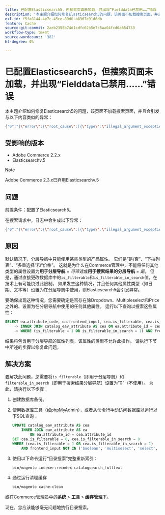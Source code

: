 ```yaml
---
title: 已配置Elasticsearch5，但搜索页面未加载，并出现“Fielddata已禁用……”错误
description: '本主题介绍如何修复Elasticsearch5的问题，该页面不加载搜索页面，并且会引发与以下内容类似的异常：'
exl-id: f5fa8144-4e7c-45ce-89d0-a8367e91d6db
feature: Cache
source-git-commit: 2aeb2355b74d1cdfc62b5e7c5aa04fcd0a654733
workflow-type: tm+mt
source-wordcount: '382'
ht-degree: 0%

---
```


# 已配置Elasticsearch5，但搜索页面未加载，并出现“Fielddata已禁用……”错误

本主题介绍如何修复Elasticsearch5的问题，该页面不加载搜索页面，并且会引发与以下内容类似的异常：

```bash
{"0":"{\"error\":{\"root_cause\":[{\"type\":\"illegal_argument_exception\",\"reason\":\"Fielddata is disabled on text fields by default. Set fielddata=true on [%attribute_code%]] in order to load fielddata in memory by uninverting the inverted index. Note that this can however use significant memory.\"}].
```

## 受影响的版本

* Adobe Commerce 2.2.x
* Elasticsearchv.5

>[!NOTE]
>
>Adobe Commerce 2.3.x已弃用Elasticsearchv.5

## 问题

前提条件：配置了Elasticsearch5。

在搜索请求中，日志中会生成以下异常：

```bash
{"0":"{\"error\":{\"root_cause\":[{\"type\":\"illegal_argument_exception\",\"reason\":\"Fielddata is disabled on text fields by default. Set fielddata=true on [%attribute_code%]] in order to load fielddata in memory by uninverting the inverted index. Note that this can however use significant memory.\"}].
```

## 原因

默认情况下，分层导航中只能使用某些类型的产品属性。 它们是“是/否”、“下拉列表”、“多重选择”和“价格”。 这就是为什么在Commerce管理中，不能将任何其他类型的属性设置为&#x200B;**用于分层导航** = *可筛选*&#x200B;或&#x200B;**用于搜索结果的分层导航** = *是*。 但是，通过直接更改数据库中的`is_filterable`和`is_filterable_in_search`值，在技术上有可能绕过此限制。 如果发生这种情况，并且任何其他属性类型（如日期、文本等）设置为在分层导航中使用，则Elasticsearch5会引发异常。

要确保出现这种情况，您需要确定是否存在除Dropdown、Multipleselect和Price之外的、设置为在分层导航中使用的任何其他属性。 运行以下查询以搜索这些属性：

```sql
SELECT ea.attribute_code, ea.frontend_input, cea.is_filterable, cea.is_filterable_in_search FROM eav_attribute AS ea
    -> INNER JOIN catalog_eav_attribute AS cea ON ea.attribute_id = cea.`attribute_id`
    -> WHERE (is_filterable = 1 OR is_filterable_in_search = 1) AND frontend_input NOT IN ('boolean', 'multiselect', 'select', 'price');
```

结果将包含用于分层导航的属性列表，该属性的类型不允许此操作。 请执行下节中所述的步骤以修复此问题。

## 解决方案

要解决此问题，您需要将`is_filterable`（即用于分层导航）和`filterable_in_search`（即用于搜索结果分层导航）设置为“0”（不使用）。 为此，请执行以下步骤：

1. 创建数据库备份。
1. 使用数据库工具（如[phpMyAdmin](https://experienceleague.adobe.com/en/docs/commerce-operations/installation-guide/prerequisites/optional-software#phpmyadmin)），或者从命令行手动访问数据库以运行以下SQL查询：

   ```sql
   UPDATE catalog_eav_attribute AS cea
       INNER JOIN eav_attribute AS ea
           ON ea.attribute_id = cea.attribute_id
   SET cea.is_filterable = 0, cea.is_filterable_in_search = 0
   WHERE (cea.is_filterable = 1 OR cea.is_filterable_in_search = 1)
       AND frontend_input NOT IN ('boolean', 'multiselect', 'select', 'price');
   ```

1. 使用以下命令运行“目录搜索”完整重新索引：

   ```bash
   bin/magento indexer:reindex catalogsearch_fulltext
   ```

1. 通过运行清理缓存

   ```bash
   bin/magento cache:clean
   ```

或在Commerce管理员中的&#x200B;**系统** > **工具** > **缓存管理**&#x200B;下。

现在，您应该能够毫无问题地执行目录搜索。
